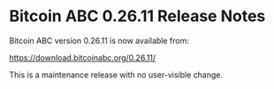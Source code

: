 # Bitcoin ABC 0.26.11 Release Notes

Bitcoin ABC version 0.26.11 is now available from:

  <https://download.bitcoinabc.org/0.26.11/>

This is a maintenance release with no user-visible change.
